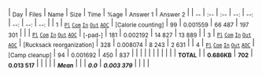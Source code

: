 
| <sub>Day</sub> | <sub>Files</sub> | <sub>Name</sub> | <sub>Size</sub> | <sub>Time</sub> | <sub>%age</sub> | <sub>Answer 1</sub> | <sub>Answer 2</sub> |
| <sub>--</sub> | <sub>:--</sub> | <sub>:--</sub> | <sub>--:</sub> | <sub>--:</sub> | <sub>--:</sub> | <sub>--:</sub> | <sub>--:</sub> |
| <sub>1</sub> | <sub>[`Pl`](pl/01.pl) [`Com`](nc/01.pl) [`In`](data/01.txt) [`Out`](out/01.txt) [`AOC`](https://adventofcode.com/2022/day/1)</sub> | <sub>[Calorie counting]</sub> | <sub>99</sub> | <sub>0.001559</sub> | <sub>66 487</sub> | <sub>197 301</sub> |
| <sub></sub> | <sub>[`Pl`](pl/02.pl) [`Com`](nc/02.pl) [`In`](data/02.txt) [`Out`](out/02.txt) [`AOC`](https://adventofcode.com/2022/day/)</sub> | <sub>[-pad-]</sub> | <sub>181</sub> | <sub>0.002192</sub> | <sub>14 827</sub> | <sub>13 889</sub> |
| <sub>3</sub> | <sub>[`Pl`](pl/03.pl) [`Com`](nc/03.pl) [`In`](data/03.txt) [`Out`](out/03.txt) [`AOC`](https://adventofcode.com/2022/day/3)</sub> | <sub>[Rucksack reorganization]</sub> | <sub>328</sub> | <sub>0.008074</sub> | <sub>8 243</sub> | <sub>2 631</sub> |
| <sub>4</sub> | <sub>[`Pl`](pl/04.pl) [`Com`](nc/04.pl) [`In`](data/04.txt) [`Out`](out/04.txt) [`AOC`](https://adventofcode.com/2022/day/4)</sub> | <sub>[Camp cleanup]</sub> | <sub>94</sub> | <sub>0.001692</sub> | <sub>450</sub> | <sub>837</sub> |
| <sub></sub> | <sub></sub> | <sub></sub> | <sub></sub> | <sub></sub> | <sub></sub> | <sub></sub> | <sub></sub> |
| <sub>**TOTAL**</sub> | <sub></sub> | <sub>**0.686KB**</sub> | <sub>**702**</sub> | <sub>**0.013 517**</sub> | <sub></sub> | <sub></sub> | <sub></sub> |
| <sub>***Mean***</sub> | <sub></sub> | <sub></sub> | <sub>***0.0***</sub> | <sub>***0.003 379***</sub> | <sub></sub> | <sub></sub> | <sub></sub> |

